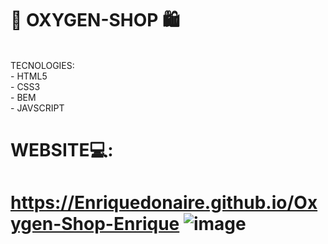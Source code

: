 #     🛒  OXYGEN-SHOP 🛍️

<br/>
  TECNOLOGIES: <br/>
- HTML5 <br/>
- CSS3 <br/>
- BEM <br/>
- JAVSCRIPT <br/>


#  WEBSITE💻:
#  https://Enriquedonaire.github.io/Oxygen-Shop-Enrique ![image](https://github.com/Enriquedonaire/Oxygen-Shop-Enrique/assets/84640350/e49943e0-3301-42b0-a4c8-1d07c20aefd6)  



